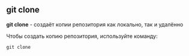## git clone

__git clone__ - создаёт копии репозитория как локально, так и удалённо

Чтобы создать копию репозитория, используйте команду:

```bash-
git clone  
```